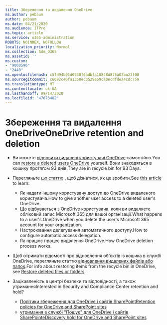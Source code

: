 ```yaml
---
title: Збереження та видалення OneDrive
ms.author: pebaum
author: pebaum
ms.date: 04/21/2020
ms.audience: ITPro
ms.topic: article
ms.service: o365-administration
ROBOTS: NOINDEX, NOFOLLOW
localization_priority: Normal
ms.collection: Adm_O365
ms.assetid: ''
ms.custom:
- "9000596"
- "2440"
ms.openlocfilehash: c5fd94b91d0938f6adbfa10848d875a02ba23f00
ms.sourcegitcommit: c6692ce0fa1358ec3529e59ca0ecdfdea4cdc759
ms.translationtype: MT
ms.contentlocale: uk-UA
ms.lasthandoff: 09/14/2020
ms.locfileid: "47673482"
---
```

# <a name="onedrive-retention-and-deletion"></a><span data-ttu-id="f4422-102">Збереження та видалення OneDrive</span><span class="sxs-lookup"><span data-stu-id="f4422-102">OneDrive retention and deletion</span></span>

- <span data-ttu-id="f4422-103">Ви можете [відновити видалені користувачі OneDrive](https://docs.microsoft.com/onedrive/restore-deleted-onedrive) самостійно.</span><span class="sxs-lookup"><span data-stu-id="f4422-103">You can [restore a deleted users OneDrive](https://docs.microsoft.com/onedrive/restore-deleted-onedrive) yourself.</span></span> <span data-ttu-id="f4422-104">Вони знаходяться в кошику протягом 93 днів.</span><span class="sxs-lookup"><span data-stu-id="f4422-104">They are in recycle bin for 93 Days.</span></span>

- <span data-ttu-id="f4422-105">Перегляньте [цю статтю](https://docs.microsoft.com/onedrive/retention-and-deletion) , щоб дізнатися, як це зробити.</span><span class="sxs-lookup"><span data-stu-id="f4422-105">See [this article](https://docs.microsoft.com/onedrive/retention-and-deletion) to learn:</span></span>
    - <span data-ttu-id="f4422-106">Як надати іншому користувачу доступ до OneDrive видаленого користувача.</span><span class="sxs-lookup"><span data-stu-id="f4422-106">How to give another user access to a deleted user's OneDrive.</span></span>
    - <span data-ttu-id="f4422-107">Що відбувається з OneDrive користувача, коли ви видаляєте обліковий запис Microsoft 365 для вашої організації.</span><span class="sxs-lookup"><span data-stu-id="f4422-107">What happens to a user's OneDrive when you delete the user's Microsoft 365 account for your organization.</span></span>
    - <span data-ttu-id="f4422-108">Настроювання делегування автоматичного доступу.</span><span class="sxs-lookup"><span data-stu-id="f4422-108">How to configure automatic access delegation.</span></span>
    - <span data-ttu-id="f4422-109">Як працює процес видалення OneDrive.</span><span class="sxs-lookup"><span data-stu-id="f4422-109">How OneDrive deletion process works.</span></span>

- <span data-ttu-id="f4422-110">Щоб отримати відомості про відновлення об'єктів із кошика в службі OneDrive, перегляньте статтю [відновлення видалених файлів або папок](https://support.office.com/article/949ada80-0026-4db3-a953-c99083e6a84f).</span><span class="sxs-lookup"><span data-stu-id="f4422-110">For info about restoring items from the recycle bin in OneDrive, see [Restore deleted files or folders](https://support.office.com/article/949ada80-0026-4db3-a953-c99083e6a84f).</span></span>

- <span data-ttu-id="f4422-111">Зацікавленість в центрі безпеки та відповідності, а також утримання</span><span class="sxs-lookup"><span data-stu-id="f4422-111">Interested in Security and Compliance Center retention and hold?</span></span>
    - [<span data-ttu-id="f4422-112">Політики збереження для OneDrive і сайтів SharePoint</span><span class="sxs-lookup"><span data-stu-id="f4422-112">Retention policies for OneDrive and SharePoint sites</span></span>](https://docs.microsoft.com/microsoft-365/compliance/retention-policies)
    - [<span data-ttu-id="f4422-113">утримання в службі "Пошук" для OneDrive і сайтів SharePoint</span><span class="sxs-lookup"><span data-stu-id="f4422-113">eDiscovery hold for OneDrive and SharePoint sites</span></span>](https://docs.microsoft.com/office365/securitycompliance/ediscovery-cases#step-4-place-content-locations-on-hold)
